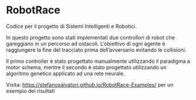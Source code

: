 # RobotRace
Codice per il progetto di Sistemi Intelligenti e Robotici. <br>

In questo progetto sono stati implementati due controllori di robot che gareggiano in un percorso ad ostacoli.  L’obiettivo di ogni agente è raggiungere la fine del tracciato prima dell’avversario evitando le collisioni.

Il primo controller è stato progettato manualmente utilizzando il paradigma a motor schema, mentre il secondo è stato progettato utilizzando un algoritmo genetico applicato ad una rete neurale.

Visita: https://stefanosalvatori.github.io/RobotRace-Examples/ per un esempio dei risultati

